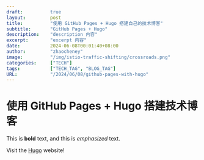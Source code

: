 ```yaml
---
draft:          true
layout:         post
title:          "使用 GitHub Pages + Hugo 搭建自己的技术博客"
subtitle:       "GitHub Pages + Hugo"
description:    "description 内容"
excerpt:        "excerpt 内容"
date:           2024-06-08T00:01:40+08:00
author:         "zhaocheney"
image:          "/img/istio-traffic-shifting/crossroads.png"
categories:     ["TECH"]
tags:           ["TECH_TAG", "BLOG_TAG"]
URL:            "/2024/06/08/github-pages-with-hugo"
---
```


# 使用 GitHub Pages + Hugo 搭建技术博客

This is **bold** text, and this is *emphasized* text.

Visit the [Hugo](https://gohugo.io) website!
